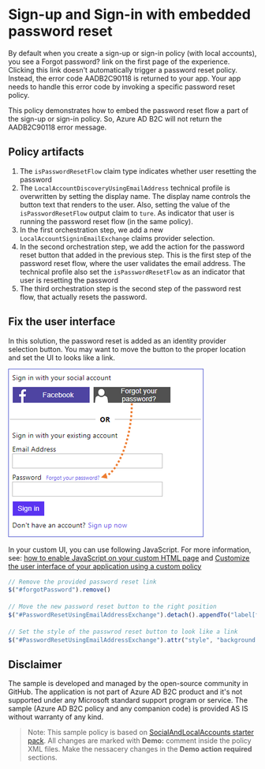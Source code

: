 # Sign-up and Sign-in with embedded password reset

By default when you create a sign-up or sign-in policy (with local accounts), you see a Forgot password? link on the first page of the experience. Clicking this link doesn't automatically trigger a password reset policy. Instead, the error code AADB2C90118 is returned to your app. Your app needs to handle this error code by invoking a specific password reset policy. 

This policy demonstrates how to embed the password reset flow a part of the sign-up or sign-in policy. So, Azure AD B2C will not return the AADB2C90118 error message.

## Policy artifacts
1. The `isPasswordResetFlow` claim type indicates whether user resetting the password
1. The `LocalAccountDiscoveryUsingEmailAddress` technical profile is overwritten by setting the display name. The display name controls the button text that renders to the user. Also, setting the value of the `isPasswordResetFlow` output claim to `ture`. As indicator that user is running the password reset flow (in the same policy).
1. In the first orchestration step, we add a new `LocalAccountSigninEmailExchange` claims provider selection.
1. In the second orchestration step, we add the action for the password reset button that added in the previous step. This is the first step of the password reset flow, where the user validates the email address. The technical profile also set the `isPasswordResetFlow` as an indicator that user is resetting the password
1. The third orchestration step is the second step of the password rest flow, that actually resets the password.

##  Fix the user interface
In this solution, the password reset is added as an identity provider selection button. You may want to move the button to the proper location and set the UI to looks like a link.

![Set the UI](media/password-reset.png)

In your custom UI, you can use following JavaScript. For more information, see: [how to enable JavaScript on your custom HTML page](https://docs.microsoft.com/en-us/azure/active-directory-b2c/javascript-samples)
and [Customize the user interface of your application using a custom policy](https://docs.microsoft.com/en-us/azure/active-directory-b2c/active-directory-b2c-ui-customization-custom)

```JavaScript
// Remove the provided password reset link
$("#forgotPassword").remove()

// Move the new password reset button to the right position
$("#PasswordResetUsingEmailAddressExchange").detach().appendTo("label[for='password']");

// Set the style of the passwrod reset button to look like a link
$("#PasswordResetUsingEmailAddressExchange").attr("style", "background: none!important; color:#2872DD; border:none;  padding:0!important; font-size: .75em;  height: auto; width: auto;  margin-left: 5px")
```

## Disclaimer
The sample is developed and managed by the open-source community in GitHub. The application is not part of Azure AD B2C product and it's not supported under any Microsoft standard support program or service. The sample (Azure AD B2C policy and any companion code) is provided AS IS without warranty of any kind.

> Note:  This sample policy is based on [SocialAndLocalAccounts starter pack](https://github.com/Azure-Samples/active-directory-b2c-custom-policy-starterpack/tree/master/SocialAndLocalAccounts). All changes are marked with **Demo:** comment inside the policy XML files. Make the nessacery changes in the **Demo action required** sections.
